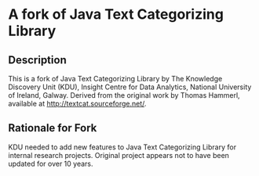 # A fork of Java Text Categorizing Library

## Description

This is a fork of Java Text Categorizing Library by The Knowledge Discovery Unit (KDU), Insight Centre for Data Analytics, National University of Ireland, Galway. Derived from the original work by Thomas Hammerl, available at http://textcat.sourceforge.net/.

## Rationale for Fork

KDU needed to add new features to Java Text Categorizing Library for internal research projects. Original project appears not to have been updated for over 10 years.

